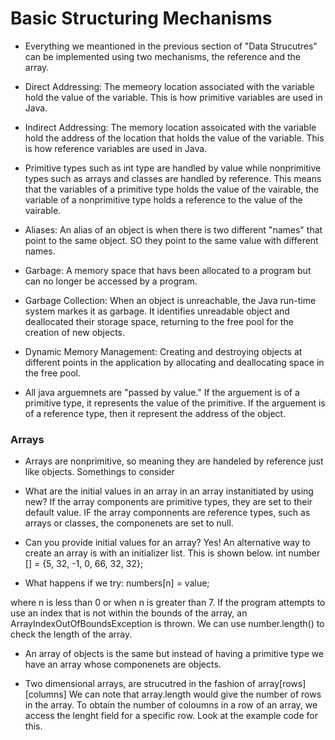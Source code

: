 # Basic Structuring Mechanisms

* Everything we meantioned in the previous section of "Data Strucutres" can be implemented using two mechanisms, the reference and the array. 

* Direct Addressing: The memeory location associated with the variable hold the value of the variable. This is how primitive variables are used in Java. 

* Indirect Addressing: The memory location assoicated with the variable hold the address of the location that holds the value of the variable. This is how reference variables are used in Java. 

* Primitive types such as int type are handled by value while nonprimitive types such as arrays and classes are handled by reference. This means that the variables of a primitive type holds the value of the vairable, the variable of a nonprimitive type holds a reference to the value of the vairable. 

* Aliases: An alias of an object is when there is two different "names" that point to the same object. SO they point to the same value with different names. 

* Garbage: A memory space that havs been allocated to a program but can no longer be accessed by a program. 

* Garbage Collection: When an object is unreachable, the Java run-time system markes it as garbage. It identifies unreadable object and deallocated their storage space, returning to the free pool for the creation of new objects. 

* Dynamic Memory Management: Creating and destroying objects at different points in the application by allocating and deallocating space in the free pool. 

* All java arguemnets are "passed by value." If the arguement is of a primitive type, it represents the value of the primitive. If the arguement is of a reference type, then it represent the address of the object. 

### Arrays 

* Arrays are nonprimitive, so meaning they are handeled by reference just like objects. Somethings to consider

* What are the initial values in an array in an array instanitiated by using new? If the array components are primitive types, they are set to their default value. IF the array componnents are reference types, such as arrays or classes, the componenets are set to null. 

* Can you provide initial values for an array? Yes! An alternative way to create an array is with an initializer list. This is shown below. 
int number [] = {5, 32, -1, 0, 66, 32, 32};

* What happens if we try: 
numbers[n] = value;

where n is less than 0 or when n is greater than 7. If the program attempts to use an index that is not within the bounds of the array, an ArrayIndexOutOfBoundsException is thrown. We can use number.length() to check the length of the array. 

* An array of objects is the same but instead of having a primitive type we have an array whose componenets are objects. 

* Two dimensional arrays, are strucutred in the fashion of array[rows][columns] We can note that array.length would give the number of rows in the array. To obtain the number of coloumns in a row of an array, we access the lenght field for a specific row. Look at the example code for this. 
